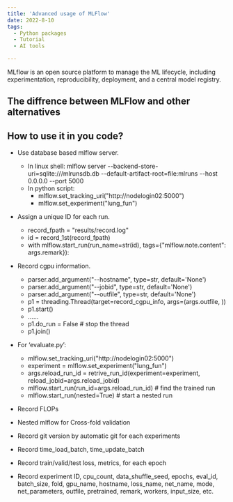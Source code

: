 ```yaml
---
title: 'Advanced usage of MLFlow'
date: 2022-8-10
tags:
  - Python packages
  - Tutorial
  - AI tools

---
```

MLflow is an open source platform to manage the ML lifecycle, including experimentation, reproducibility, deployment, and a central model registry. 

## The diffrence between MLFlow and other alternatives

## How to use it in you code?

- Use database based mlflow server.
    - In linux shell: mlflow server --backend-store-uri=sqlite:///mlrunsdb.db --default-artifact-root=file:mlruns --host 0.0.0.0 --port 5000
    - In python script: 
        - mlflow.set_tracking_uri("http://nodelogin02:5000")
        - mlflow.set_experiment("lung_fun")
- Assign a unique ID for each run.
    - record_fpath = "results/record.log"
    - id = record_1st(record_fpath)
    - with mlflow.start_run(run_name=str(id), tags={"mlflow.note.content": args.remark}):
- Record cgpu information.
    - parser.add_argument("--hostname", type=str, default='None')
    - parser.add_argument("--jobid", type=str, default='None')
    - parser.add_argument("--outfile", type=str, default='None')
    - p1 = threading.Thread(target=record_cgpu_info, args=(args.outfile, ))
    - p1.start()
    - …...
    - p1.do_run = False  # stop the thread
    - p1.join()
- For ‘evaluate.py’:
    - mlflow.set_tracking_uri("http://nodelogin02:5000")
    - experiment = mlflow.set_experiment("lung_fun")
    - args.reload_run_id = retrive_run_id(experiment=experiment, reload_jobid=args.reload_jobid)
    - mlflow.start_run(run_id=args.reload_run_id)  # find the trained run
    - mlflow.start_run(nested=True)  # start a nested run


- Record FLOPs
- Nested mlflow for Cross-fold validation
- Record git version by automatic git for each experiments
- Record time_load_batch, time_update_batch
- Record train/valid/test loss, metrics, for each epoch
- Record experiment ID, cpu_count, data_shuffle_seed, epochs, eval_id, batch_size, fold, gpu_name, hostname, loss_name, net_name, mode, net_parameters, outfile, pretrained, remark, workers, input_size, etc.


